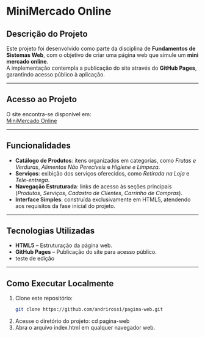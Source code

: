 # MiniMercado Online  

## Descrição do Projeto  
Este projeto foi desenvolvido como parte da disciplina de **Fundamentos de Sistemas Web**, com o objetivo de criar uma página web que simule um **mini mercado online**.  
A implementação contempla a publicação do site através do **GitHub Pages**, garantindo acesso público à aplicação.  

---

## Acesso ao Projeto  
O site encontra-se disponível em:  
[MiniMercado Online](https://andrirossi.github.io/pagina-web/)  

---

## Funcionalidades  

- **Catálogo de Produtos**: itens organizados em categorias, como *Frutas e Verduras*, *Alimentos Não Perecíveis* e *Higiene e Limpeza*.  
- **Serviços**: exibição dos serviços oferecidos, como *Retirada na Loja* e *Tele-entrega*.  
- **Navegação Estruturada**: links de acesso às seções principais (*Produtos*, *Serviços*, *Cadastro de Clientes*, *Carrinho de Compras*).  
- **Interface Simples**: construída exclusivamente em HTML5, atendendo aos requisitos da fase inicial do projeto.  

---

## Tecnologias Utilizadas  

- **HTML5** – Estruturação da página web.  
- **GitHub Pages** – Publicação do site para acesso público.  
- teste de edição

---

## Como Executar Localmente  

1. Clone este repositório:  
   ```bash
   git clone https://github.com/andrirossi/pagina-web.git
2. Acesse o diretório do projeto:
   cd pagina-web
3. Abra o arquivo index.html em qualquer navegador web.


